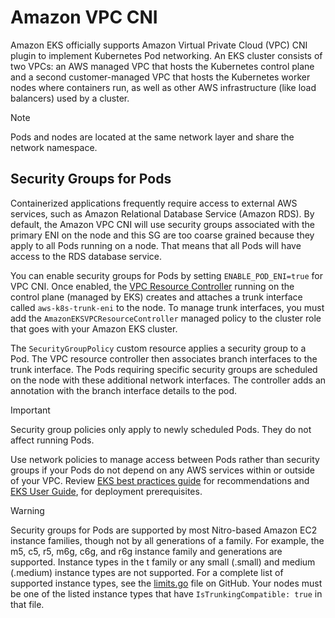 # Amazon VPC CNI
Amazon EKS officially supports Amazon Virtual Private Cloud (VPC) CNI plugin to implement Kubernetes Pod networking. An EKS cluster consists of two VPCs: an AWS managed VPC that hosts the Kubernetes control plane and a second customer-managed VPC that hosts the Kubernetes worker nodes where containers run, as well as other AWS infrastructure (like load balancers) used by a cluster.

> [!NOTE]
> Pods and nodes are located at the same network layer and share the network namespace.

## Security Groups for Pods
Containerized applications frequently require access to external AWS services, such as Amazon Relational Database Service (Amazon RDS). By default, the Amazon VPC CNI will use security groups associated with the primary ENI on the node and this SG are too coarse grained because they apply to all Pods running on a node. That means that all Pods will have access to the RDS database service.

You can enable security groups for Pods by setting `ENABLE_POD_ENI=true` for VPC CNI. Once enabled, the [VPC Resource Controller](https://github.com/aws/amazon-vpc-resource-controller-k8s) running on the control plane (managed by EKS) creates and attaches a trunk interface called `aws-k8s-trunk-eni` to the node. To manage trunk interfaces, you must add the `AmazonEKSVPCResourceController` managed policy to the cluster role that goes with your Amazon EKS cluster.

The `SecurityGroupPolicy` custom resource applies a security group to a Pod. The VPC resource controller then associates branch interfaces to the trunk interface. The Pods requiring specific security groups are scheduled on the node with these additional network interfaces. The controller adds an annotation with the branch interface details to the pod.

> [!IMPORTANT]
> Security group policies only apply to newly scheduled Pods. They do not affect running Pods.

Use network policies to manage access between Pods rather than security groups if your Pods do not depend on any AWS services within or outside of your VPC. Review [EKS best practices guide](https://docs.aws.amazon.com/eks/latest/best-practices/sgpp.html) for recommendations and [EKS User Guide](https://docs.aws.amazon.com/eks/latest/userguide/security-groups-for-pods.html), for deployment prerequisites.

> [!WARNING]
> Security groups for Pods are supported by most Nitro-based Amazon EC2 instance families, though not by all generations of a family. For example, the m5, c5, r5, m6g, c6g, and r6g instance family and generations are supported. Instance types in the t family or any small (.small) and medium (.medium) instance types are not supported. For a complete list of supported instance types, see the [limits.go](https://github.com/aws/amazon-vpc-resource-controller-k8s/blob/v1.5.0/pkg/aws/vpc/limits.go) file on GitHub. Your nodes must be one of the listed instance types that have `IsTrunkingCompatible: true` in that file.
